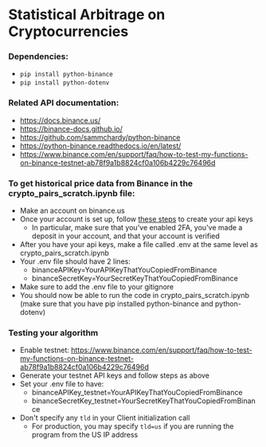 # Statistical Arbitrage on Cryptocurrencies


### Dependencies:

[//]: # (- `pip install -r requirements.txt`)
- `pip install python-binance`
- `pip install python-dotenv`

### Related API documentation:
- https://docs.binance.us/
- https://binance-docs.github.io/
- https://github.com/sammchardy/python-binance
- https://python-binance.readthedocs.io/en/latest/
- https://www.binance.com/en/support/faq/how-to-test-my-functions-on-binance-testnet-ab78f9a1b8824cf0a106b4229c76496d

[//]: # (- Alternative: https://github.com/binance/binance-spot-api-docs)

###  To get historical price data from Binance in the crypto_pairs_scratch.ipynb file:

- Make an account on binance.us
- Once your account is set up, follow [these steps](https://www.binance.com/en/support/faq/how-to-create-api-keys-on-binance-360002502072) to create your api keys
    - In particular, make sure that you've enabled 2FA, you've made a deposit in your account, and that your account is verified
- After you have your api keys, make a file called .env at the same level as crypto_pairs_scratch.ipynb
- Your .env file should have 2 lines:
    - binanceAPIKey=YourAPIKeyThatYouCopiedFromBinance
    - binanceSecretKey=YourSecretKeyThatYouCopiedFromBinance
- Make sure to add the .env file to your gitignore
- You should now be able to run the code in crypto_pairs_scratch.ipynb (make sure that you have pip installed python-binance and python-dotenv)

### Testing your algorithm
- Enable testnet: https://www.binance.com/en/support/faq/how-to-test-my-functions-on-binance-testnet-ab78f9a1b8824cf0a106b4229c76496d
- Generate your testnet API keys and follow steps as above
- Set your .env file to have:
  - binanceAPIKey_testnet=YourAPIKeyThatYouCopiedFromBinance
  - binanceSecretKey_testnet=YourSecretKeyThatYouCopiedFromBinance
- Don't specify any `tld` in your Client initialization call
  - For production, you may specify `tld=us` if you are running the program from the US IP address